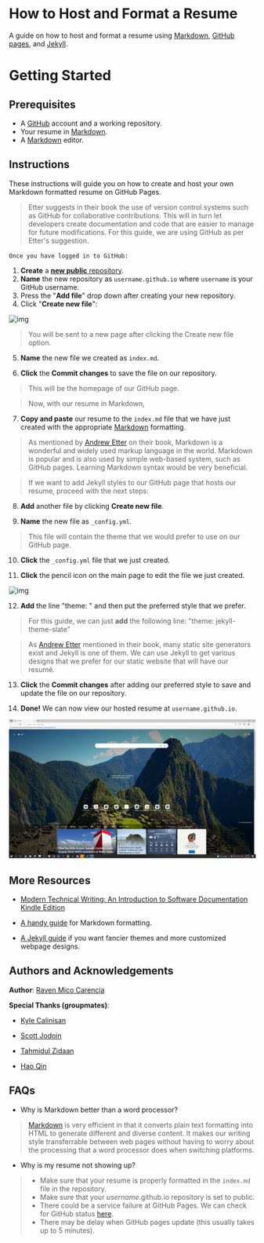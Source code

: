 # How to Host and Format a Resume

A guide on how to host and format a resume using [Markdown](https://www.markdownguide.org/cheat-sheet/), [GitHub pages](https://pages.github.com/), and [Jekyll](https://jekyllrb.com/).

# Getting Started

## Prerequisites
* A [GitHub](https://github.com/) account and a working repository.
* Your resume in [Markdown](https://www.markdownguide.org/cheat-sheet/).
* A [Markdown](https://dillinger.io/) editor.

## Instructions

These instructions will guide you on how to create and host your own Markdown formatted resume on GitHub Pages.

> Etter suggests in their book the use of version control systems such as GitHub for collaborative contributions. This will in turn let developers create documentation and code that are easier to manage for future modifications. For this guide, we are using GitHub as per Etter's suggestion.

    Once you have logged in to GitHub:

1. **Create** a [__new public__ repository](https://github.com/new).
2. **Name** the new repository as `username.github.io` where `username` is your GitHub username.
3. Press the "**Add file**" drop down after creating your new repository.
4. Click "**Create new file**":

![img](https://i.imgur.com/95sauQi.png)

> You will be sent to a new page after clicking the Create new file option.

5. **Name** the new file we created as ``index.md``. 

6. **Click** the **Commit changes** to save the file on our repository.

> This will be the homepage of our GitHub page.

> Now, with our resume in Markdown, 

7. **Copy and paste** our resume to the ``index.md`` file that we have just created with the appropriate [Markdown](https://www.markdownguide.org/cheat-sheet/) formatting.

> As mentioned by [Andrew Etter](https://www.amazon.ca/Modern-Technical-Writing-Introduction-Documentation-ebook/dp/B01A2QL9SS) on their book, Markdown is a wonderful and widely used markup language in the world. Markdown is popular and is also used by simple web-based system, such as GitHub pages. Learning Markdown syntax would be very beneficial.

> If we want to add Jekyll styles to our GitHub page that hosts our resume, proceed with the next steps:

8. **Add** another file by clicking **Create new file**.

9. **Name** the new file as ``_config.yml``.
> This file will contain the theme that we would prefer to use on our GitHub page.

10. **Click** the ``_config.yml`` file that we just created.

11. **Click** the pencil icon on the main page to edit the file we just created.

![img](https://i.imgur.com/d0vBkLk.png)

12. **Add** the line "theme: " and then put the preferred style that we prefer. 

> For this guide, we can just **add** the following line: "theme: jekyll-theme-slate"

> As [Andrew Etter](https://www.amazon.ca/Modern-Technical-Writing-Introduction-Documentation-ebook/dp/B01A2QL9SS) mentioned in their book, many static site generators exist and Jekyll is one of them. We can use Jekyll to get various designs that we prefer for our static website that will have our resumé.

13. **Click** the **Commit changes** after adding our preferred style to save and update the file on our repository.

14. **Done!** We can now view our hosted resume at `username.github.io`.

![img](https://github.com/Leiven/Leiven.github.io/blob/main/resume.gif?raw=true)

## More Resources
* [Modern Technical Writing: An Introduction to Software Documentation Kindle Edition](https://www.amazon.ca/Modern-Technical-Writing-Introduction-Documentation-ebook/dp/B01A2QL9SS)

* [A handy guide](https://www.markdownguide.org/cheat-sheet/) for Markdown formatting.

* [A Jekyll guide](https://jekyllrb.com/) if you want fancier themes and more customized webpage designs.

## Authors and Acknowledgements

**Author**: [Raven Mico Carencia](https://github.com/Leiven/)

**Special Thanks (groupmates)**:

* [Kyle Calinisan](https://github.com/kyl-dc)

* [Scott Jodoin](https://github.com/scottjodoin)

* [Tahmidul Zidaan](https://github.com/thzidaan)

* [Hao Qin](https://github.com/qinh3uofm)


## FAQs
* Why is Markdown better than a word processor?

> [Markdown](https://daringfireball.net/projects/markdown/) is very efficient in that it converts plain text formatting into HTML to generate different and diverse content. It makes our writing style transferrable between web pages without having to worry about the processing that a word processor does when switching platforms.

* Why is my resume not showing up?

> * Make sure that your resume is properly formatted in the `index.md` file in the repository.
> * Make sure that your *username*.github.io repository is set to public.
> * There could be a service failure at GitHub Pages. We can check for GitHub status [here](https://www.githubstatus.com/.).
> * There may be delay when GitHub pages update (this usually takes up to 5 minutes).
